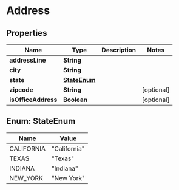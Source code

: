 # Address

## Properties
Name | Type | Description | Notes
------------ | ------------- | ------------- | -------------
**addressLine** | **String** |  | 
**city** | **String** |  | 
**state** | [**StateEnum**](#StateEnum) |  | 
**zipcode** | **String** |  |  [optional]
**isOfficeAddress** | **Boolean** |  |  [optional]

<a name="StateEnum"></a>
## Enum: StateEnum
Name | Value
---- | -----
CALIFORNIA | &quot;California&quot;
TEXAS | &quot;Texas&quot;
INDIANA | &quot;Indiana&quot;
NEW_YORK | &quot;New York&quot;
